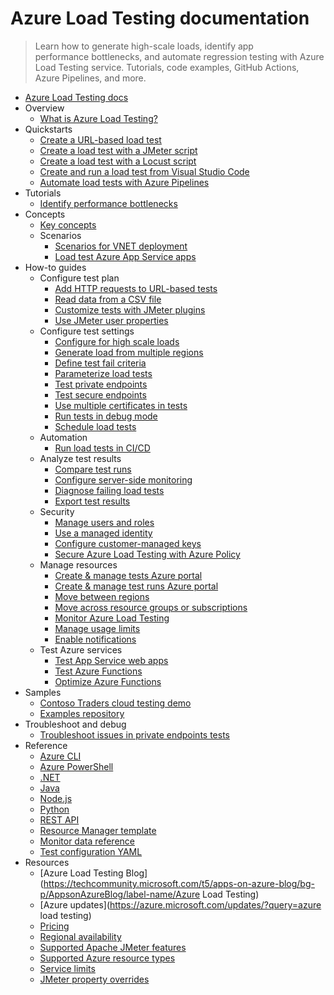 # Azure Load Testing documentation
> Learn how to generate high-scale loads, identify app performance bottlenecks, and automate regression testing with Azure Load Testing service. Tutorials, code examples, GitHub Actions, Azure Pipelines, and more.
  - [Azure Load Testing docs](https://learn.microsoft.com/en-us/azure/load-testing/)
  - Overview
    - [What is Azure Load Testing?](https://learn.microsoft.com/en-us/azure/load-testing/overview-what-is-azure-load-testing)
  - Quickstarts
    - [Create a URL-based load test](https://learn.microsoft.com/en-us/azure/load-testing/quickstart-create-and-run-load-test)
    - [Create a load test with a JMeter script](https://learn.microsoft.com/en-us/azure/load-testing/how-to-create-and-run-load-test-with-JMeter-script)
    - [Create a load test with a Locust script](https://learn.microsoft.com/en-us/azure/load-testing/quickstart-create-run-load-test-with-locust)
    - [Create and run a load test from Visual Studio Code](https://learn.microsoft.com/en-us/azure/load-testing/quickstart-create-run-load-tests-from-visual-studio-code)
    - [Automate load tests with Azure Pipelines](https://learn.microsoft.com/en-us/azure/load-testing/quickstart-add-load-test-cicd)
  - Tutorials
    - [Identify performance bottlenecks](https://learn.microsoft.com/en-us/azure/load-testing/tutorial-identify-bottlenecks-azure-portal)
  - Concepts
    - [Key concepts](https://learn.microsoft.com/en-us/azure/load-testing/concept-load-testing-concepts)
    - Scenarios
      - [Scenarios for VNET deployment](https://learn.microsoft.com/en-us/azure/load-testing/concept-azure-load-testing-vnet-injection)
      - [Load test Azure App Service apps](https://learn.microsoft.com/en-us/azure/load-testing/concept-load-test-app-service)
  - How-to guides
    - Configure test plan
      - [Add HTTP requests to URL-based tests](https://learn.microsoft.com/en-us/azure/load-testing/how-to-add-requests-to-url-based-test)
      - [Read data from a CSV file](https://learn.microsoft.com/en-us/azure/load-testing/how-to-read-csv-data)
      - [Customize tests with JMeter plugins](https://learn.microsoft.com/en-us/azure/load-testing/how-to-use-jmeter-plugins)
      - [Use JMeter user properties](https://learn.microsoft.com/en-us/azure/load-testing/how-to-configure-user-properties)
    - Configure test settings
      - [Configure for high scale loads](https://learn.microsoft.com/en-us/azure/load-testing/how-to-high-scale-load)
      - [Generate load from multiple regions](https://learn.microsoft.com/en-us/azure/load-testing/how-to-generate-load-from-multiple-regions)
      - [Define test fail criteria](https://learn.microsoft.com/en-us/azure/load-testing/how-to-define-test-criteria)
      - [Parameterize load tests](https://learn.microsoft.com/en-us/azure/load-testing/how-to-parameterize-load-tests)
      - [Test private endpoints](https://learn.microsoft.com/en-us/azure/load-testing/how-to-test-private-endpoint)
      - [Test secure endpoints](https://learn.microsoft.com/en-us/azure/load-testing/how-to-test-secured-endpoints)
      - [Use multiple certificates in tests](https://learn.microsoft.com/en-us/azure/load-testing/how-to-use-multiple-certificates)
      - [Run tests in debug mode](https://learn.microsoft.com/en-us/azure/load-testing/how-to-run-tests-in-debug-mode)
      - [Schedule load tests](https://learn.microsoft.com/en-us/azure/load-testing/how-to-schedule-tests)
    - Automation
      - [Run load tests in CI/CD](https://learn.microsoft.com/en-us/azure/load-testing/how-to-configure-load-test-cicd)
    - Analyze test results
      - [Compare test runs](https://learn.microsoft.com/en-us/azure/load-testing/how-to-compare-multiple-test-runs)
      - [Configure server-side monitoring](https://learn.microsoft.com/en-us/azure/load-testing/how-to-monitor-server-side-metrics)
      - [Diagnose failing load tests](https://learn.microsoft.com/en-us/azure/load-testing/how-to-diagnose-failing-load-test)
      - [Export test results](https://learn.microsoft.com/en-us/azure/load-testing/how-to-export-test-results)
    - Security
      - [Manage users and roles](https://learn.microsoft.com/en-us/azure/load-testing/how-to-assign-roles)
      - [Use a managed identity](https://learn.microsoft.com/en-us/azure/load-testing/how-to-use-a-managed-identity)
      - [Configure customer-managed keys](https://learn.microsoft.com/en-us/azure/load-testing/how-to-configure-customer-managed-keys)
      - [Secure Azure Load Testing with Azure Policy](https://learn.microsoft.com/en-us/azure/load-testing/how-to-use-azure-policy)
    - Manage resources
      - [Create & manage tests Azure portal](https://learn.microsoft.com/en-us/azure/load-testing/how-to-create-manage-test)
      - [Create & manage test runs Azure portal](https://learn.microsoft.com/en-us/azure/load-testing/how-to-create-manage-test-runs)
      - [Move between regions](https://learn.microsoft.com/en-us/azure/load-testing/how-to-move-between-regions)
      - [Move across resource groups or subscriptions](https://learn.microsoft.com/en-us/azure/load-testing/how-to-move-between-resource-groups-subscriptions)
      - [Monitor Azure Load Testing](https://learn.microsoft.com/en-us/azure/load-testing/monitor-load-testing)
      - [Manage usage limits](https://learn.microsoft.com/en-us/azure/load-testing/how-to-manage-usage-limits)
      - [Enable notifications](https://learn.microsoft.com/en-us/azure/load-testing/how-to-create-notification-rules)
    - Test Azure services
      - [Test App Service web apps](https://learn.microsoft.com/en-us/azure/load-testing/how-to-create-load-test-app-service)
      - [Test Azure Functions](https://learn.microsoft.com/en-us/azure/load-testing/how-to-create-load-test-function-app)
      - [Optimize Azure Functions](https://learn.microsoft.com/en-us/azure/load-testing/how-to-optimize-azure-functions)
  - Samples
    - [Contoso Traders cloud testing demo](https://github.com/microsoft/contosotraders-cloudtesting/)
    - [Examples repository](https://learn.microsoft.com/samples/?expanded=azure&products=azure-load-testing)
  - Troubleshoot and debug
    - [Troubleshoot issues in private endpoints tests](https://learn.microsoft.com/en-us/azure/load-testing/troubleshoot-private-endpoint-tests)
  - Reference
    - [Azure CLI](https://learn.microsoft.com/cli/azure/load)
    - [Azure PowerShell](https://learn.microsoft.com/powershell/module/az.loadtesting/)
    - [.NET](https://learn.microsoft.com/dotnet/api/overview/azure/load-testing)
    - [Java](https://learn.microsoft.com/java/api/overview/azure/load-testing)
    - [Node.js](https://learn.microsoft.com/javascript/api/overview/azure/load-testing)
    - [Python](https://learn.microsoft.com/python/api/overview/azure/load-testing)
    - [REST API](https://learn.microsoft.com/rest/api/loadtesting/)
    - [Resource Manager template](https://learn.microsoft.com/azure/templates/microsoft.loadtestservice/allversions)
    - [Monitor data reference](https://learn.microsoft.com/en-us/azure/load-testing/monitor-load-testing-reference)
    - [Test configuration YAML](https://learn.microsoft.com/en-us/azure/load-testing/reference-test-config-yaml)
  - Resources
    - [Azure Load Testing Blog](https://techcommunity.microsoft.com/t5/apps-on-azure-blog/bg-p/AppsonAzureBlog/label-name/Azure Load Testing)
    - [Azure updates](https://azure.microsoft.com/updates/?query=azure load testing)
    - [Pricing](https://azure.microsoft.com/pricing/details/load-testing/)
    - [Regional availability](https://azure.microsoft.com/explore/global-infrastructure/products-by-region/?products=load-testing)
    - [Supported Apache JMeter features](https://learn.microsoft.com/en-us/azure/load-testing/resource-jmeter-support)
    - [Supported Azure resource types](https://learn.microsoft.com/en-us/azure/load-testing/resource-supported-azure-resource-types)
    - [Service limits](https://learn.microsoft.com/en-us/azure/load-testing/resource-limits-quotas-capacity)
    - [JMeter property overrides](https://learn.microsoft.com/en-us/azure/load-testing/resource-jmeter-property-overrides)
